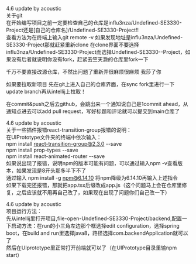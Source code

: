 4.6 update by acoustic <br/>
关于git <br/>
在开始编写项目之前一定要检查自己的仓库是influ3nza/Undefined-SE3330-Project还是[自己的仓库名]/Undefined-SE3330-Project!!<br/>
查看方法为在终端上输入git remote -v 如果发现地址是influ3nza/Undefined-SE3330-Project那就赶紧重新clone 在clone界面不要选择influ3nza/Undefined-SE3330-Project而选择Undefined-SE3330--Project，如果没有后者就说明你没有fork，赶紧去竺天灏的仓库里fork一下<br/>

千万不要直接改源仓库，不然出问题了重新弄很麻烦很麻烦 我莎了你<br/>

如果要拉取新项目 先在git上进入自己的仓库界面，在sync fork里进行一下update branch再从intellij上拉取！<br/>

在commit&push之后去github，会跳出来一个通知说自己是1commit ahead，从通知点进去可以add pull request，写好标题和评论就可以提交到main仓库了 <br/>

4.6 update by acoustic <br/>
关于一些插件报错react-transition-group报错的说明：<br/> 
在UIPrototype文件夹的终端中依次输入：<br/>
npm install react-transition-group@2.3.0 --save<br/>
npm install prop-types --save<br/>
npm install react-animated-router --save<br/>
如果说出现了报错，说明npm的版本可能有问题，可以通过输入npm -v查看版本，如果发现是8开头那多半下不了<br/>
通过输入 npm install -g npm@6.14.10 将npm降级为6.14.10再输入上述指令<br/>
如果下载完还报错，那就把app.tsx后缀改成app.js（这个问题马上会在仓库里修复，之后应该就不用再自己改了，如果现在出现了问题你们自己改一下）<br/>

4.6 update by acoustic <br/>
项目运行方法：<br/>
先从intellij里打开项目,file-open-Undefined-SE3330-Project/backend,配置一下启动方法：在run的小三角左边那个框选择edit configuration，选择spring boot，在build and run里选择java8，路径选择com.backendApplication就可以了<br/>
然后在UIprototype里正常打开前端就可以了（在UIPrototype目录里输npm start）<br/>
